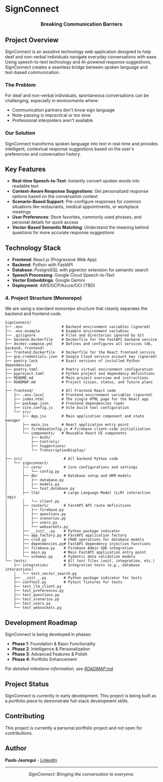 # SignConnect

<div align="center">
  <h3>Breaking Communication Barriers</h3>
</div>

## Project Overview

SignConnect is an assistive technology web application designed to help deaf and non-verbal individuals navigate everyday conversations with ease. Using speech-to-text technology and AI-powered response suggestions, SignConnect creates a seamless bridge between spoken language and text-based communication.

### The Problem

For deaf and non-verbal individuals, spontaneous conversations can be challenging, especially in environments where:
- Communication partners don't know sign language
- Note-passing is impractical or too slow
- Professional interpreters aren't available

### Our Solution

SignConnect transforms spoken language into text in real-time and provides intelligent, contextual response suggestions based on the user's preferences and conversation history.

## Key Features

- **Real-time Speech-to-Text**: Instantly convert spoken words into readable text
- **Context-Aware Response Suggestions**: Get personalized response options based on the conversation context
- **Scenario-Based Support**: Pre-configure responses for common situations like restaurants, medical appointments, or workplace meetings
- **User Preferences**: Store favorites, commonly used phrases, and personal details for quick access
- **Vector-Based Semantic Matching**: Understand the meaning behind questions for more accurate response suggestions

## Technology Stack

- **Frontend**: React.js (Progressive Web App)
- **Backend**: Python with FastAPI
- **Database**: PostgreSQL with pgvector extension for semantic search
- **Speech Processing**: Google Cloud Speech-to-Text
- **Vector Embeddings**: Google Gemini
- **Deployment**: AWS/GCP/Azure/OCI (TBD)

### **4. Project Structure (Monorepo)**

We are using a standard monorepo structure that cleanly separates the backend and frontend code.

```
SignConnect/
├── .env                  # Backend environment variables (ignored)
├── .env.example          # Example environment variables
├── .gitignore            # Files and directories ignored by Git
├── backend.Dockerfile    # Dockerfile for the FastAPI backend service
├── docker-compose.yml    # Defines and configures all services (db, backend, frontend)
├── frontend.Dockerfile   # Dockerfile for the React frontend service
├── gcp-credentials.json  # Google Cloud service account key (ignored)
├── poetry.lock           # Exact versions of installed Python dependencies
├── poetry.toml           # Poetry virtual environment configuration
├── pyproject.toml        # Python project and dependency definitions
├── README.md             # Main project overview and instructions
├── ROADMAP.md            # Project vision, status, and future plans
|
├── frontend/             # All Frontend React code
│   ├── .env.local        # Frontend environment variables (ignored)
│   ├── index.html        # The single HTML page for the React app
│   ├── package.json      # Frontend dependencies (npm)
│   ├── vite.config.js    # Vite build tool configuration
│   └── src/
│       ├── App.jsx       # Main application component and state manager
│       ├── main.jsx      # React application entry point
│       ├── firebaseConfig.js # Firebase client-side initialization
│       └── components/   # Reusable React UI components
│           ├── Auth/
│           ├── Controls/
│           ├── Suggestions/
│           └── TranscriptionDisplay/
|
├── src/                   # All backend Python code
│   └── signconnect/
│       ├── core/          # Core configurations and settings
│       │   └── config.py
│       ├── db/            # Database setup and ORM models
│       │   ├── database.py
│       │   ├── models.py
│       │   └── test_database.py
│       ├── llm/           # Large Language Model (LLM) interaction logic
│       │   └── client.py
│       ├── routers/       # FastAPI API route definitions
│       │   ├── firebase.py
│       │   ├── questions.py
│       │   ├── scenarios.py
│       │   ├── users.py
│       │   └── websockets.py
│       ├── __init__.py    # Python package indicator
│       ├── app_factory.py # FastAPI application factory
│       ├── crud.py        # CRUD operations for database models
│       ├── dependencies.py# FastAPI dependency injection functions
│       ├── firebase.py    # Firebase Admin SDK integration
│       ├── main.py        # Main FastAPI application entry point
│       └── schemas.py     # Pydantic data validation models
└── tests/                 # All test files (unit, integration, etc.)
    ├── integration/       # Integration tests (e.g., database interactions)
    │   └── test_vector_search.py
    ├── __init__.py        # Python package indicator for tests
    ├── conftest.py        # Pytest fixtures for tests
    ├── test_llm_client.py
    ├── test_preferences.py
    ├── test_questions.py
    ├── test_scenarios.py
    ├── test_users.py
    └── test_websockets.py
```

## Development Roadmap

SignConnect is being developed in phases:

- **Phase 1**: Foundation & Basic Functionality
- **Phase 2**: Intelligence & Personalization
- **Phase 3**: Advanced Features & Polish
- **Phase 4**: Portfolio Enhancement

*For detailed milestone information, see [ROADMAP.md](./ROADMAP.md)*


## Project Status

SignConnect is currently in early development. This project is being built as a portfolio piece to demonstrate full-stack development skills.

## Contributing

This project is currently a personal portfolio project and not open for contributions.

## Author

**Paulo Jauregui** - [LinkedIn](https://www.linkedin.com/in/paulo-jauregui/)

---

<div align="center">
  <i>SignConnect: Bringing the conversation to everyone.</i>
</div>
